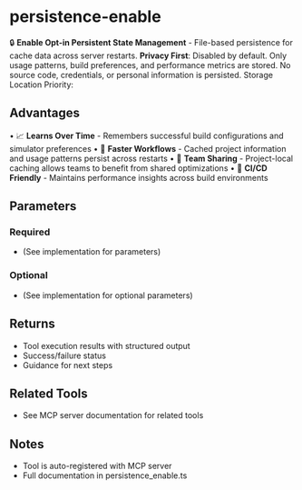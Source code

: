 # persistence-enable

🔒 **Enable Opt-in Persistent State Management** - File-based persistence for cache data across server restarts.
**Privacy First**: Disabled by default. Only usage patterns, build preferences, and performance metrics are stored. No source code, credentials, or personal information is persisted.
Storage Location Priority:

## Advantages

• 📈 **Learns Over Time** - Remembers successful build configurations and simulator preferences
• 🚀 **Faster Workflows** - Cached project information and usage patterns persist across restarts
• 🤝 **Team Sharing** - Project-local caching allows teams to benefit from shared optimizations
• 💾 **CI/CD Friendly** - Maintains performance insights across build environments

## Parameters

### Required
- (See implementation for parameters)

### Optional
- (See implementation for optional parameters)

## Returns

- Tool execution results with structured output
- Success/failure status
- Guidance for next steps

## Related Tools

- See MCP server documentation for related tools

## Notes

- Tool is auto-registered with MCP server
- Full documentation in persistence_enable.ts
